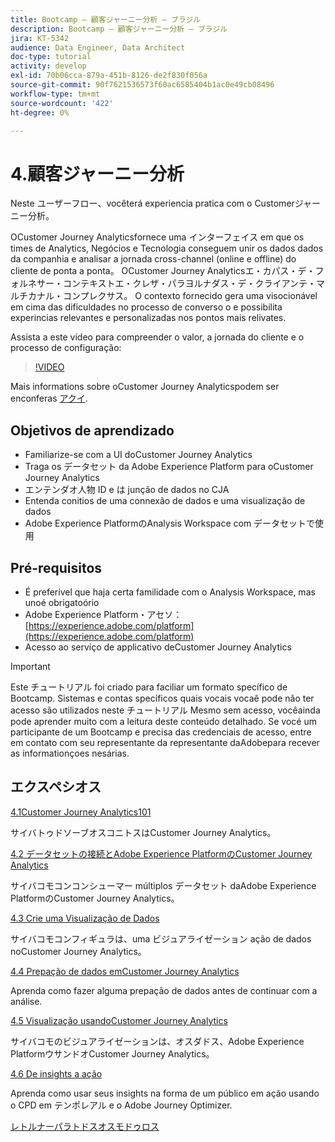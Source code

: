 ```yaml
---
title: Bootcamp — 顧客ジャーニー分析 — ブラジル
description: Bootcamp — 顧客ジャーニー分析 — ブラジル
jira: KT-5342
audience: Data Engineer, Data Architect
doc-type: tutorial
activity: develop
exl-id: 70b06cca-879a-451b-8126-de2f830f056a
source-git-commit: 90f7621536573f60ac6585404b1ac0e49cb08496
workflow-type: tm+mt
source-wordcount: '422'
ht-degree: 0%

---
```


# 4.顧客ジャーニー分析

Neste ユーザーフロー、vocêterá experiencia pratica com o Customerジャーニー分析。

OCustomer Journey Analyticsfornece uma インターフェイス em que os times de Analytics, Negócios e Tecnologia conseguem unir os dados dados da companhia e analisar a jornada cross-channel (online e offline) do cliente de ponta a ponta。 OCustomer Journey Analyticsエ・カパス・デ・フォルネサー・コンテキストエ・クレザ・パラヨルナダス・デ・クライアンテ・マルチカナル・コンプレクサス。 O contexto fornecido gera uma visocionável em cima das dificuldades no processo de converso o e possibilita experincias relevantes e personalizadas nos pontos mais relivates.

Assista a este vídeo para compreender o valor, a jornada do cliente e o processo de configuração:

>[!VIDEO](https://video.tv.adobe.com/v/327188?quality=12&learn=on)

Mais informations sobre oCustomer Journey Analyticspodem ser enconferas [アクイ](https://spark.adobe.com/page/t62eiRu9l6iWJ/).

## Objetivos de aprendizado

- Familiarize-se com a UI doCustomer Journey Analytics
- Traga os データセット da Adobe Experience Platform para oCustomer Journey Analytics
- エンテンダオ人物 ID e は junção de dados no CJA
- Entenda conitios de uma connexão de dados e uma visualização de dados
- Adobe Experience PlatformのAnalysis Workspace com データセットで使用

## Pré-requisitos

- É preferível que haja certa familidade com o Analysis Workspace, mas unoé obrigatoório
- Adobe Experience Platform・アセソ： [https://experience.adobe.com/platform](https://experience.adobe.com/platform)
- Acesso ao serviço de applicativo deCustomer Journey Analytics

>[!IMPORTANT]
>
>Este チュートリアル foi criado para faciliar um formato specífico de Bootcamp. Sistemas e contas specíficos quais vocais vocaê pode não ter acesso são utilizados neste チュートリアル Mesmo sem acesso, vocêainda pode aprender muito com a leitura deste conteúdo detalhado. Se vocé um participante de um Bootcamp e precisa das credenciais de acesso, entre em contato com seu representante da representante daAdobepara recever as informationçoes nesárias.

## エクスペシオス

[4.1Customer Journey Analytics101](./ex1.md)

サイバトゥドソーブオスコニトスはCustomer Journey Analytics。

[4.2 データセットの接続とAdobe Experience PlatformのCustomer Journey Analytics](./ex2.md)

サイバコモコンコンシューマー múltiplos データセット daAdobe Experience PlatformのCustomer Journey Analytics。

[4.3 Crie uma Visualização de Dados](./ex3.md)

サイバコモコンフィギュラは、uma ビジュアライゼーション ação de dados noCustomer Journey Analytics。

[4.4 Prepação de dados emCustomer Journey Analytics](./ex4.md)

Aprenda como fazer alguma prepação de dados antes de continuar com a análise.

[4.5 Visualização usandoCustomer Journey Analytics](./ex5.md)

サイバコモのビジュアライゼーションは、オスダドス、Adobe Experience PlatformウサンドオCustomer Journey Analytics。

[4.6 De insights a ação](./ex6.md)

Aprenda como usar seus insights na forma de um público em ação usando o CPD em テンポレアル e o Adobe Journey Optimizer.

[レトルナーパラトドスオスモドゥロス](../../overview.md)
